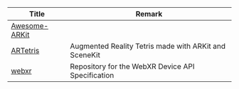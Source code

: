 | Title                             | Remark |
| --------- | ------ |
|[Awesome-ARKit](https://github.com/olucurious/awesome-arkit)|
|[ARTetris](https://github.com/exyte/ARTetris)|Augmented Reality Tetris made with ARKit and SceneKit|
|[webxr](https://github.com/immersive-web/webxr)|Repository for the WebXR Device API Specification|